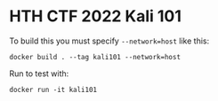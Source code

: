 # HTH CTF 2022 Kali 101

To build this you must specify `--network=host` like this:

```
docker build . --tag kali101 --network=host
```

Run to test with:

```
docker run -it kali101
```
